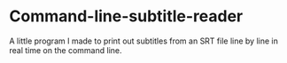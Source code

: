# Command-line-subtitle-reader
A little program I made to print out subtitles from an SRT file line by line in real time on the command line.
